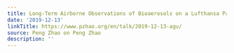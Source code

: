 ```yaml
---
title: Long-Term Airborne Observations of Bioaerosols on a Lufthansa Passenger Aircraft
date: '2019-12-13'
linkTitle: https://www.pzhao.org/en/talk/2019-12-13-agu/
source: Peng Zhao on Peng Zhao
description: ''
---
```

